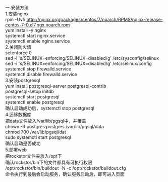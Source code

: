 一.安装方法   
1.安装nginx  
rpm -Uvh http://nginx.org/packages/centos/7/noarch/RPMS/nginx-release-centos-7-0.el7.ngx.noarch.rpm  
yum install -y nginx   
systemctl start nginx.service   
systemctl enable nginx.service   
2.关闭防火墙   
setenforce 0   
sed -i 's/SELINUX=enforcing/SELINUX=disabled/g' /etc/sysconfig/selinux   
sed -i 's/SELINUX=enforcing/SELINUX=disabled/g' /etc/selinux/config   
systemctl stop firewalld.service   
systemctl disable firewalld.service   
3.安装postgresql   
yum install postgresql-server postgresql-contrib   
postgresql-setup initdb   
systemctl start postgresql   
systemctl enable postgresql   
确认启动成功后，systemctl stop postgresql   
4.迁移数据库   
把data文件放入/var/lib/pgsql中，并覆盖   
chown -R postgres:postgres /var/lib/pgsql/data   
chmod 700 /var/lib/pgsql/dat   
sudo systemctl start postgresql   
确认启动是否成功   
5.部署web   
把rockstor文件夹放入/opt下   
确认rockstor/bin下的文件都具有可执行权限   
/opt/rockstor/bin/buildout -N -c /opt/rockstor/buildout.cfg   
命令执行到最后会启动服务，确认服务启动后，即可进入页面   



















